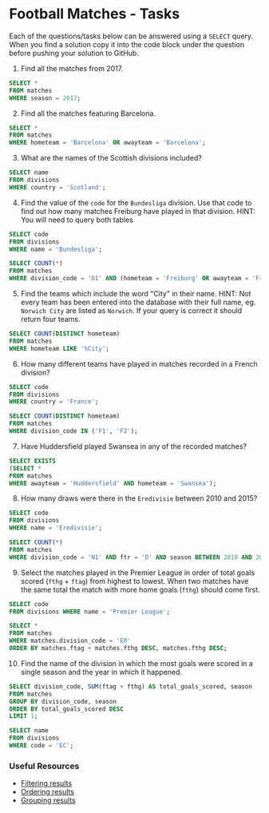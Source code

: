 # Football Matches - Tasks

Each of the questions/tasks below can be answered using a `SELECT` query. When you find a solution copy it into the code block under the question before pushing your solution to GitHub.

1) Find all the matches from 2017.

```sql
SELECT * 
FROM matches 
WHERE season = 2017;
```

2) Find all the matches featuring Barcelona.

```sql
SELECT * 
FROM matches 
WHERE hometeam = 'Barcelona' OR awayteam = 'Barcelona';
```

3) What are the names of the Scottish divisions included?

```sql
SELECT name
FROM divisions 
WHERE country = 'Scotland';
```

4) Find the value of the `code` for the `Bundesliga` division. Use that code to find out how many matches Freiburg have played in that division. HINT: You will need to query both tables

```sql
SELECT code 
FROM divisions
WHERE name = 'Bundesliga';

SELECT COUNT(*)
FROM matches
WHERE division_code = 'D1' AND (hometeam = 'Freiburg' OR awayteam = 'Freiburg');
```

5)  Find the teams which include the word "City" in their name. HINT: Not every team has been entered into the database with their full name, eg. `Norwich City` are listed as `Norwich`. If your query is correct it should return four teams.

```sql
SELECT COUNT(DISTINCT hometeam)
FROM matches
WHERE hometeam LIKE '%City';
```

6) How many different teams have played in matches recorded in a French division?

```sql
SELECT code 
FROM divisions 
WHERE country = 'France';

SELECT COUNT(DISTINCT hometeam)
FROM matches 
WHERE division_code IN ('F1', 'F2');
```

7) Have Huddersfield played Swansea in any of the recorded matches?

```sql
SELECT EXISTS 
(SELECT *
FROM matches
WHERE awayteam = 'Huddersfield' AND hometeam = 'Swansea');
```

8) How many draws were there in the `Eredivisie` between 2010 and 2015?

```sql
SELECT code 
FROM divisions
WHERE name = 'Eredivisie';

SELECT COUNT(*)
FROM matches
WHERE division_code = 'N1' AND ftr = 'D' AND season BETWEEN 2010 AND 2015;
```

9) Select the matches played in the Premier League in order of total goals scored (`fthg` + `ftag`) from highest to lowest. When two matches have the same total the match with more home goals (`fthg`) should come first. 

```sql
SELECT code 
FROM divisions WHERE name = 'Premier League';

SELECT *
FROM matches
WHERE matches.division_code = 'E0'
ORDER BY matches.ftag + matches.fthg DESC, matches.fthg DESC;
```

10) Find the name of the division in which the most goals were scored in a single season and the year in which it happened.

```sql
SELECT division_code, SUM(ftag + fthg) AS total_goals_scored, season
FROM matches
GROUP BY division_code, season
ORDER BY total_goals_scored DESC
LIMIT 1;

SELECT name
FROM divisions
WHERE code = 'EC';
```

### Useful Resources

- [Filtering results](https://www.w3schools.com/sql/sql_where.asp)
- [Ordering results](https://www.w3schools.com/sql/sql_orderby.asp)
- [Grouping results](https://www.w3schools.com/sql/sql_groupby.asp)